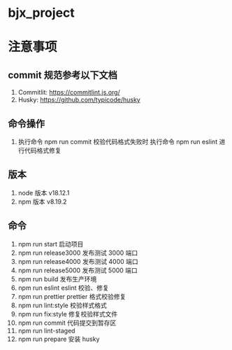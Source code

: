 # bjx_project

# 注意事项

## commit 规范参考以下文档

1. Commitlit: https://commitlint.js.org/
2. Husky: https://github.com/typicode/husky

## 命令操作

1. 执行命令 npm run commit 校验代码格式失败时 执行命令 npm run eslint 进行代码格式修复

## 版本

1. node 版本 v18.12.1
2. npm 版本 v8.19.2

## 命令

1. npm run start 启动项目
2. npm run release3000 发布测试 3000 端口
3. npm run release4000 发布测试 4000 端口
4. npm run release5000 发布测试 5000 端口
5. npm run build 发布生产环境
6. npm run eslint eslint 校验、修复
7. npm run prettier prettier 格式校验修复
8. npm run lint:style 校验样式格式
9. npm run fix:style 修复校验样式文件
10. npm run commit 代码提交到暂存区
11. npm run lint-staged
12. npm run prepare 安装 husky
